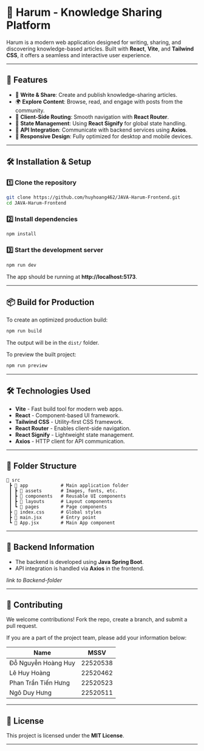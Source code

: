 # 📌 Harum - Knowledge Sharing Platform

Harum is a modern web application designed for writing, sharing, and discovering knowledge-based articles. Built with **React**, **Vite**, and **Tailwind CSS**, it offers a seamless and interactive user experience.

---

## 🚀 Features

- 📝 **Write & Share**: Create and publish knowledge-sharing articles.
- 🌍 **Explore Content**: Browse, read, and engage with posts from the community.
- 🔄 **Client-Side Routing**: Smooth navigation with **React Router**.
- 💾 **State Management**: Using **React Signify** for global state handling.
- 🔗 **API Integration**: Communicate with backend services using **Axios**.
- 📱 **Responsive Design**: Fully optimized for desktop and mobile devices.

---

## 🛠 Installation & Setup

### 1️⃣ Clone the repository

```sh
git clone https://github.com/huyhoang462/JAVA-Harum-Frontend.git
cd JAVA-Harum-Frontend
```

### 2️⃣ Install dependencies

```sh
npm install
```

### 3️⃣ Start the development server

```sh
npm run dev
```

The app should be running at **http://localhost:5173**.

---

## 📦 Build for Production

To create an optimized production build:

```sh
npm run build
```

The output will be in the `dist/` folder.

To preview the built project:

```sh
npm run preview
```

---

## 🛠 Technologies Used

- **Vite** - Fast build tool for modern web apps.
- **React** - Component-based UI framework.
- **Tailwind CSS** - Utility-first CSS framework.
- **React Router** - Enables client-side navigation.
- **React Signify** - Lightweight state management.
- **Axios** - HTTP client for API communication.

---

## 📄 Folder Structure

```
📂 src
 ┣ 📂 app            # Main application folder
 ┃ ┣ 📂 assets       # Images, fonts, etc.
 ┃ ┣ 📂 components   # Reusable UI components
 ┃ ┣ 📂 layouts      # Layout components
 ┃ ┗ 📂 pages        # Page components
 ┣ 📜 index.css      # Global styles
 ┣ 📜 main.jsx       # Entry point
 ┗ 📜 App.jsx        # Main App component
```

---

## 🔗 Backend Information

- The backend is developed using **Java Spring Boot**.
- API integration is handled via **Axios** in the frontend.

_link to Backend-folder_

---

## 🤝 Contributing

We welcome contributions! Fork the repo, create a branch, and submit a pull request.

If you are a part of the project team, please add your information below:

| Name                | MSSV     |
| ------------------- | -------- |
| Đỗ Nguyễn Hoàng Huy | 22520538 |
| Lê Huy Hoàng        | 22520462 |
| Phan Trần Tiến Hưng | 22520523 |
| Ngô Duy Hưng        | 22520511 |

---

## 📜 License

This project is licensed under the **MIT License**.

---
